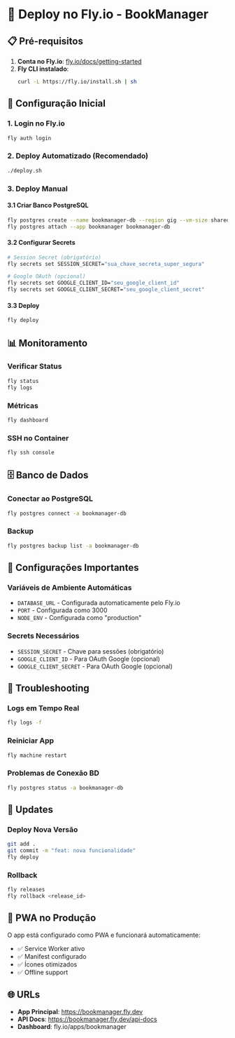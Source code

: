 # 🚀 Deploy no Fly.io - BookManager

## 📋 Pré-requisitos

1. **Conta no Fly.io**: [fly.io/docs/getting-started](https://fly.io/docs/getting-started)
2. **Fly CLI instalado**:
   ```bash
   curl -L https://fly.io/install.sh | sh
   ```

## 🔧 Configuração Inicial

### 1. Login no Fly.io
```bash
fly auth login
```

### 2. Deploy Automatizado (Recomendado)
```bash
./deploy.sh
```

### 3. Deploy Manual

#### 3.1 Criar Banco PostgreSQL
```bash
fly postgres create --name bookmanager-db --region gig --vm-size shared-cpu-1x
fly postgres attach --app bookmanager bookmanager-db
```

#### 3.2 Configurar Secrets
```bash
# Session Secret (obrigatório)
fly secrets set SESSION_SECRET="sua_chave_secreta_super_segura"

# Google OAuth (opcional)
fly secrets set GOOGLE_CLIENT_ID="seu_google_client_id"
fly secrets set GOOGLE_CLIENT_SECRET="seu_google_client_secret"
```

#### 3.3 Deploy
```bash
fly deploy
```

## 📊 Monitoramento

### Verificar Status
```bash
fly status
fly logs
```

### Métricas
```bash
fly dashboard
```

### SSH no Container
```bash
fly ssh console
```

## 🗄️ Banco de Dados

### Conectar ao PostgreSQL
```bash
fly postgres connect -a bookmanager-db
```

### Backup
```bash
fly postgres backup list -a bookmanager-db
```

## 🔧 Configurações Importantes

### Variáveis de Ambiente Automáticas
- `DATABASE_URL` - Configurada automaticamente pelo Fly.io
- `PORT` - Configurada como 3000
- `NODE_ENV` - Configurada como "production"

### Secrets Necessários
- `SESSION_SECRET` - Chave para sessões (obrigatório)
- `GOOGLE_CLIENT_ID` - Para OAuth Google (opcional)
- `GOOGLE_CLIENT_SECRET` - Para OAuth Google (opcional)

## 🐛 Troubleshooting

### Logs em Tempo Real
```bash
fly logs -f
```

### Reiniciar App
```bash
fly machine restart
```

### Problemas de Conexão BD
```bash
fly postgres status -a bookmanager-db
```

## 🔄 Updates

### Deploy Nova Versão
```bash
git add .
git commit -m "feat: nova funcionalidade"
fly deploy
```

### Rollback
```bash
fly releases
fly rollback <release_id>
```

## 📱 PWA no Produção

O app está configurado como PWA e funcionará automaticamente:
- ✅ Service Worker ativo
- ✅ Manifest configurado
- ✅ Ícones otimizados
- ✅ Offline support

## 🌐 URLs

- **App Principal**: https://bookmanager.fly.dev
- **API Docs**: https://bookmanager.fly.dev/api-docs
- **Dashboard**: fly.io/apps/bookmanager

